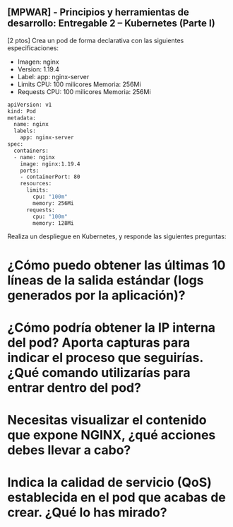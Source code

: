 ## [MPWAR] - Principios y herramientas de desarrollo: Entregable 2 – Kubernetes (Parte I)

[2 ptos] Crea un pod de forma declarativa con las siguientes especificaciones:

- Imagen: nginx
- Version: 1.19.4
- Label: app: nginx-server
- Limits
  CPU: 100 milicores
  Memoria: 256Mi
- Requests
  CPU: 100 milicores
  Memoria: 256Mi

```bash
apiVersion: v1
kind: Pod
metadata:
  name: nginx
  labels:
    app: nginx-server
spec:
  containers:
  - name: nginx
    image: nginx:1.19.4
    ports:
    - containerPort: 80
    resources:
      limits:
        cpu: "100m"
        memory: 256Mi
      requests: 
        cpu: "100m"
        memory: 128Mi
```

Realiza un despliegue en Kubernetes, y responde las siguientes preguntas:

# ¿Cómo puedo obtener las últimas 10 líneas de la salida estándar (logs generados por la aplicación)?
# ¿Cómo podría obtener la IP interna del pod? Aporta capturas para indicar el proceso que seguirías. ¿Qué comando utilizarías para entrar dentro del pod?
# Necesitas visualizar el contenido que expone NGINX, ¿qué acciones debes llevar a cabo?
# Indica la calidad de servicio (QoS) establecida en el pod que acabas de crear. ¿Qué lo has mirado?
